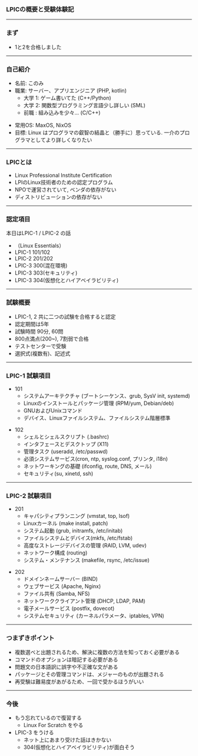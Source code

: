 ### LPICの概要と受験体験記

---

### まず

- 1と2を合格しました

---

### 自己紹介

- 名前: このみ
- 職業: サーバー、アプリエンジニア (PHP, kotlin)
    - 大学 1: ゲーム書いてた (C++/Python)
    - 大学 2: 関数型プログラミング言語少し詳しい (SML)
    - 前職  : 組み込みを少々... (C/C++)

>>>

- 常用OS: MaxOS, NixOS
- 目標: Linux はプログラマの叡智の結晶と（勝手に）思っている. 一介のプログラマとしてより詳しくなりたい

---


### LPICとは

- Linux Professional Institute Certification
- LPIのLinux技術者のための認定プログラム
- NPOで運営されていて, ベンダの依存がない
- ディストリビューションの依存がない

---

### 認定項目

本日はLPIC-1 / LPIC-2 の話

- （Linux Essentials）
- LPIC-1 101/102
- LPIC-2 201/202
- LPIC-3 300(混在環境)
- LPIC-3 303(セキュリティ)
- LPIC-3 304(仮想化とハイアベイラビリティ)

---

### 試験概要

- LPIC-1, 2 共に二つの試験を合格すると認定
- 認定期間は5年
- 試験時間 90分, 60問
- 800点満点(200~), 7割弱で合格
- テストセンターで受験
- 選択式(複数有)、記述式

---

### LPIC-1 試験項目

- 101
  - システムアーキテクチャ (ブートシーケンス、grub, SysV init, systemd)
  - Linuxのインストールとパッケージ管理 (RPM/yum, Debian/deb)
  - GNUおよびUnixコマンド
  - デバイス、Linuxファイルシステム、ファイルシステム階層標準

>>>

- 102
  - シェルとシェルスクリプト (.bashrc)
  - インタフェースとデスクトップ (X11)
  - 管理タスク (useradd, /etc/passwd)
  - 必須システムサービス(cron, ntp, syslog.conf, プリンタ, i18n)
  - ネットワーキングの基礎 (ifconfig, route, DNS, メール)
  - セキュリティ(su, xinetd, ssh)

---

### LPIC-2 試験項目

- 201
  - キャパシティプランニング (vmstat, top, lsof)
  - Linuxカーネル (make install, patch)
  - システム起動 (grub, initramfs, /etc/initab)
  - ファイルシステムとデバイス(mkfs, /etc/fstab)
  - 高度なストレージデバイスの管理 (RAID, LVM, udev)
  - ネットワーク構成 (routing)
  - システム・メンテナンス (makefile, rsync, /etc/issue)

>>>

- 202
  - ドメインネームサーバー (BIND)
  - ウェブサービス (Apache, Nginx)
  - ファイル共有 (Samba, NFS)
  - ネットワーククライアント管理 (DHCP, LDAP, PAM)
  - 電子メールサービス (postfix, dovecot)
  - システムセキュリティ (カーネルパラメータ、iptables, VPN)

---

### つまずきポイント

- 複数選べと出題されるため、解決に複数の方法を知っておく必要がある
- コマンドのオプションは暗記する必要がある
- 問題文の日本語訳に誤字や不正確な文がある
- パッケージとその管理コマンドは、メジャーのものが出題される
- 再受験は難易度があがるため、一回で受かるほうがいい

---

### 今後

- もう忘れているので復習する
  - Linux For Scratch をやる
- LPIC-3 をうける
  - ネット上にあまり受けた話はきかない
  - 304(仮想化とハイアベイラビリティ)が面白そう
